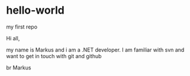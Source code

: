 # hello-world
my first repo

Hi all, 

my name is Markus and i am a .NET developer. 
I am familiar with svn and want to get in touch with git and github

br
Markus
